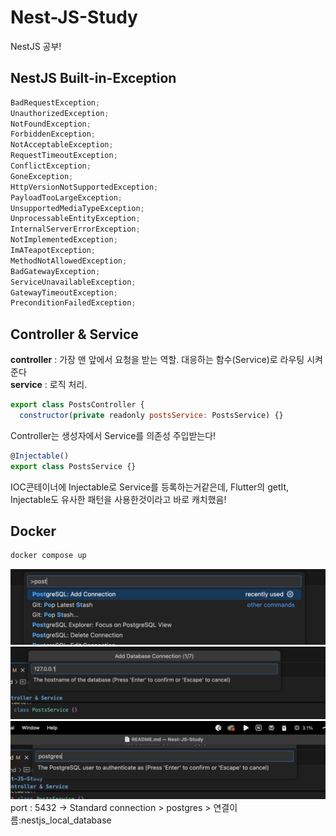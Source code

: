 # Nest-JS-Study

NestJS 공부!

## NestJS Built-in-Exception

```js
BadRequestException;
UnauthorizedException;
NotFoundException;
ForbiddenException;
NotAcceptableException;
RequestTimeoutException;
ConflictException;
GoneException;
HttpVersionNotSupportedException;
PayloadTooLargeException;
UnsupportedMediaTypeException;
UnprocessableEntityException;
InternalServerErrorException;
NotImplementedException;
ImATeapotException;
MethodNotAllowedException;
BadGatewayException;
ServiceUnavailableException;
GatewayTimeoutException;
PreconditionFailedException;
```

## Controller & Service

**controller** : 가장 맨 앞에서 요청을 받는 역할. 대응하는 함수(Service)로 라우팅 시켜준다<br>
**service** : 로직 처리.

```js
export class PostsController {
  constructor(private readonly postsService: PostsService) {}
```

Controller는 생성자에서 Service를 의존성 주입받는다!

```js
@Injectable()
export class PostsService {}
```

IOC콘테이너에 Injectable로 Service를 등록하는거같은데,
Flutter의 getIt, Injectable도 유사한 패턴을 사용한것이라고 바로 캐치했음!

## Docker

```bash
docker compose up
```

![alt text](postgrsql_connection.png)
![alt text](connection_ip.png)
![alt text](postgres_signin.png)
port : 5432 -> Standard connection > postgres > 연결이름:nestjs_local_database
